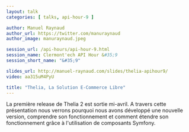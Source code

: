 ```yaml
---
layout: talk
categories: [ talks, api-hour-9 ]

author: Manuel Raynaud
author_url: https://twitter.com/manuraynaud
author_image: manuraynaud.jpeg

session_url: /api-hours/api-hour-9.html
session_name: Clermont'ech API Hour &#35;9
session_short_name: "&#35;9"

slides_url: http://manuel-raynaud.com/slides/thelia-apihour9/
video: aa315uM4PyU

title: "Thelia, La Solution E-Commerce Libre"
---
```


La première release de Thelia 2 est sortie mi-avril. A travers cette
présentation nous verrons pourquoi nous avons développé une nouvelle version,
comprendre son fonctionnement et comment étendre son fonctionnement grâce à
l'utilisation de composants Symfony.
